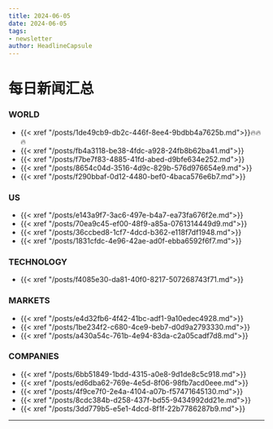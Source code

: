 ```yaml
---
title: 2024-06-05
date: 2024-06-05
tags: 
- newsletter
author: HeadlineCapsule
---
```


# 每日新闻汇总

### WORLD

- {{< xref "/posts/1de49cb9-db2c-446f-8ee4-9bdbb4a7625b.md">}}🔥🔥🔥
- {{< xref "/posts/fb4a3118-be38-4fdc-a928-24fb8b62ba41.md">}}
- {{< xref "/posts/f7be7f83-4885-41fd-abed-d9bfe634e252.md">}}
- {{< xref "/posts/8654c04d-3516-4d9c-829b-576d976654e9.md">}}
- {{< xref "/posts/f290bbaf-0d12-4480-bef0-4baca576e6b7.md">}}

### US

- {{< xref "/posts/e143a9f7-3ac6-497e-b4a7-ea73fa676f2e.md">}}
- {{< xref "/posts/70ea9c45-ef00-48f9-a85a-0761314449d9.md">}}
- {{< xref "/posts/36ccbed8-1cf7-4dcd-b362-e118f7df1948.md">}}
- {{< xref "/posts/1831cfdc-4e96-42ae-ad0f-ebba6592f6f7.md">}}

### TECHNOLOGY

- {{< xref "/posts/f4085e30-da81-40f0-8217-507268743f71.md">}}

### MARKETS

- {{< xref "/posts/e4d32fb6-4f42-41bc-adf1-9a10edec4928.md">}}
- {{< xref "/posts/1be234f2-c680-4ce9-beb7-d0d9a2793330.md">}}
- {{< xref "/posts/a430a54c-761b-4e94-83da-c2a05cadf7d8.md">}}

### COMPANIES

- {{< xref "/posts/6bb51849-1bdd-4315-a0e8-9d1de8c5c918.md">}}
- {{< xref "/posts/ed6dba62-769e-4e5d-8f06-98fb7acd0eee.md">}}
- {{< xref "/posts/4f9ce7f0-2e4a-4104-a07b-f57471645130.md">}}
- {{< xref "/posts/8cdc384b-d258-437f-bd55-9434992dd21e.md">}}
- {{< xref "/posts/3dd779b5-e5e1-4dcd-8f1f-22b7786287b9.md">}}

---

